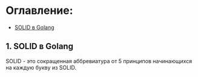 # Оглавление:

* [SOLID в Golang](#1.-SOLID-в-Golang)

## 1. SOLID в Golang
SOLID - это сокращенная аббревиатура от 5 принципов начинающихся на каждую букву из SOLID.

